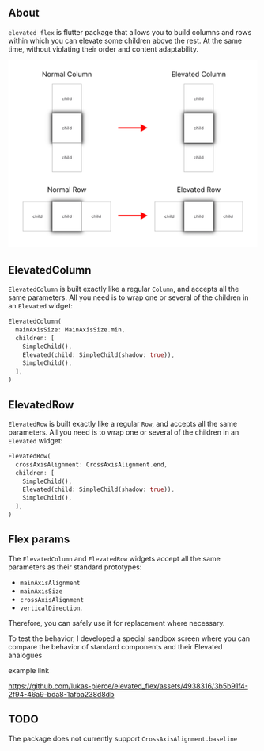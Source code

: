 ## About

`elevated_flex` is flutter package that allows you to build columns and rows within which you can elevate some children above the rest. At the same time, without violating their order and content adaptability.

![Elevated Flex](images/elevated_flex.png)

## ElevatedColumn

`ElevatedColumn` is built exactly like a regular `Column`, and accepts all the same parameters. All you need is to wrap one or several of the children in an `Elevated` widget:

```dart
ElevatedColumn(
  mainAxisSize: MainAxisSize.min,
  children: [
    SimpleChild(),
    Elevated(child: SimpleChild(shadow: true)),
    SimpleChild(),
  ],
)
```

## ElevatedRow

`ElevatedRow` is built exactly like a regular `Row`, and accepts all the same parameters. All you need is to wrap one or several of the children in an `Elevated` widget:

```dart
ElevatedRow(
  crossAxisAlignment: CrossAxisAlignment.end,
  children: [
    SimpleChild(),
    Elevated(child: SimpleChild(shadow: true)),
    SimpleChild(),
  ],
)
```


## Flex params

The `ElevatedColumn` and `ElevatedRow` widgets accept all the same parameters as their standard prototypes:
- `mainAxisAlignment`
- `mainAxisSize`
- `crossAxisAlignment`
- `verticalDirection`.

Therefore, you can safely use it for replacement where necessary.

To test the behavior, I developed a special sandbox screen where you can compare the behavior of standard components and their Elevated analogues

example link

https://github.com/lukas-pierce/elevated_flex/assets/4938316/3b5b91f4-2f94-46a9-bda8-1afba238d8db


## TODO

The package does not currently support `CrossAxisAlignment.baseline`

